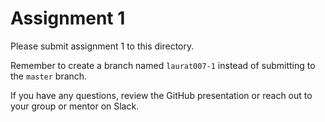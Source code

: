 # Assignment 1

Please submit assignment 1 to this directory.

Remember to create a branch named `laurat007-1` 
instead of submitting to the `master` branch.

If you have any questions, review the GitHub presentation or reach
out to your group or mentor on Slack.
